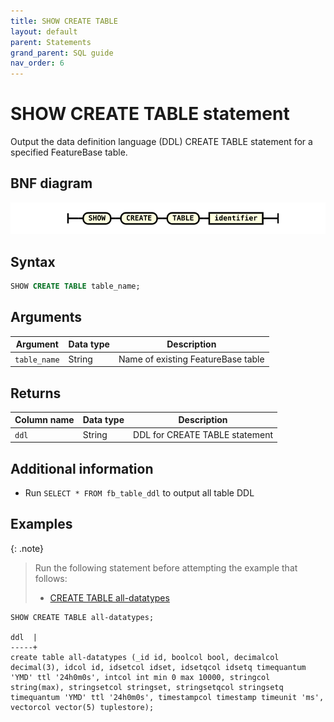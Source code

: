 ```yaml
---
title: SHOW CREATE TABLE
layout: default
parent: Statements
grand_parent: SQL guide
nav_order: 6
---
```


# SHOW CREATE TABLE statement

Output the data definition language (DDL) CREATE TABLE statement for a specified FeatureBase table.

## BNF diagram

![expr](/assets/images/sql-guide/show_create_table.svg)

## Syntax

```sql
SHOW CREATE TABLE table_name;
```

## Arguments

| Argument | Data type | Description |
|---|---|---|
| `table_name` | String | Name of existing FeatureBase table |

## Returns

| Column name | Data type | Description |
|---|---|---|
| `ddl` | String | DDL for CREATE TABLE statement |

## Additional information

* Run `SELECT * FROM fb_table_ddl` to output all table DDL

## Examples

{: .note}
>Run the following statement before attempting the example that follows:
> * [CREATE TABLE all-datatypes](/docs/sql-guide/examples/sql-eg-table/sql-eg-table-create-all-datatypes)

```
SHOW CREATE TABLE all-datatypes;

ddl  |
-----+
create table all-datatypes (_id id, boolcol bool, decimalcol decimal(3), idcol id, idsetcol idset, idsetqcol idsetq timequantum 'YMD' ttl '24h0m0s', intcol int min 0 max 10000, stringcol string(max), stringsetcol stringset, stringsetqcol stringsetq timequantum 'YMD' ttl '24h0m0s', timestampcol timestamp timeunit 'ms', vectorcol vector(5) tuplestore);
```
